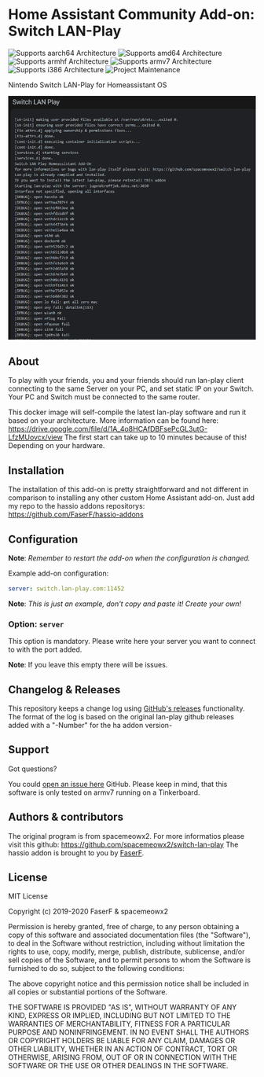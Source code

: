 # Home Assistant Community Add-on: Switch LAN-Play
![Supports aarch64 Architecture][aarch64-shield] ![Supports amd64 Architecture][amd64-shield] ![Supports armhf Architecture][armhf-shield] ![Supports armv7 Architecture][armv7-shield] ![Supports i386 Architecture][i386-shield]
![Project Maintenance][maintenance-shield]

Nintendo Switch LAN-Play for Homeassistant OS

![The Lan-Play Home Home Assistant Add-on](images/screenshot.png)

## About

To play with your friends, you and your friends should run lan-play client connecting to the same Server on your PC, and set static IP on your Switch.
Your PC and Switch must be connected to the same router.

This docker image will self-compile the latest lan-play software and run it based on your architecture. More information can be found here: https://drive.google.com/file/d/1A_4o8HCAfDBFsePcGL3utG-LfzMUovcx/view
The first start can take up to 10 minutes because of this! Depending on your hardware.

## Installation

The installation of this add-on is pretty straightforward and not different in comparison to installing any other custom Home Assistant add-on.
Just add my repo to the hassio addons repositorys: https://github.com/FaserF/hassio-addons

## Configuration

**Note**: _Remember to restart the add-on when the configuration is changed._

Example add-on configuration:

```yaml
server: switch.lan-play.com:11452
```

**Note**: _This is just an example, don't copy and paste it! Create your own!_

### Option: `server`

This option is mandatory. Please write here your server you want to connect to with the port added.

**Note**: If you leave this empty there will be issues.

## Changelog & Releases

This repository keeps a change log using [GitHub's releases][releases]
functionality. The format of the log is based on the original lan-play github releases added with a "-Number" for the ha addon version-

## Support

Got questions?

You could [open an issue here][issue] GitHub.
Please keep in mind, that this software is only tested on armv7 running on a Tinkerboard.

## Authors & contributors

The original program is from spacemeowx2. For more informatios please visit this github: https://github.com/spacemeowx2/switch-lan-play
The hassio addon is brought to you by [FaserF].

## License

MIT License

Copyright (c) 2019-2020 FaserF & spacemeowx2

Permission is hereby granted, free of charge, to any person obtaining a copy
of this software and associated documentation files (the "Software"), to deal
in the Software without restriction, including without limitation the rights
to use, copy, modify, merge, publish, distribute, sublicense, and/or sell
copies of the Software, and to permit persons to whom the Software is
furnished to do so, subject to the following conditions:

The above copyright notice and this permission notice shall be included in all
copies or substantial portions of the Software.

THE SOFTWARE IS PROVIDED "AS IS", WITHOUT WARRANTY OF ANY KIND, EXPRESS OR
IMPLIED, INCLUDING BUT NOT LIMITED TO THE WARRANTIES OF MERCHANTABILITY,
FITNESS FOR A PARTICULAR PURPOSE AND NONINFRINGEMENT. IN NO EVENT SHALL THE
AUTHORS OR COPYRIGHT HOLDERS BE LIABLE FOR ANY CLAIM, DAMAGES OR OTHER
LIABILITY, WHETHER IN AN ACTION OF CONTRACT, TORT OR OTHERWISE, ARISING FROM,
OUT OF OR IN CONNECTION WITH THE SOFTWARE OR THE USE OR OTHER DEALINGS IN THE
SOFTWARE.

[aarch64-shield]: https://img.shields.io/badge/aarch64-yes-green.svg
[amd64-shield]: https://img.shields.io/badge/amd64-yes-green.svg
[armhf-shield]: https://img.shields.io/badge/armhf-yes-green.svg
[armv7-shield]: https://img.shields.io/badge/armv7-yes-green.svg
[commits]: https://github.com/FaserF/hassio-switch-lan-play/commits/master
[contributors]: https://github.com/FaserF/hassio-switch-lan-play/graphs/contributors
[FaserF]: https://github.com/FaserF/
[i386-shield]: https://img.shields.io/badge/i386-yes-green.svg
[issue]: https://github.com/FaserF/hassio-switch-lan-play/issues
[releases]: https://github.com/FaserF/hassio-switch-lan-play/releases
[repository]: https://github.com/FaserF/hassio-switch-lan-play
[maintenance-shield]: https://img.shields.io/maintenance/yes/2020.svg
